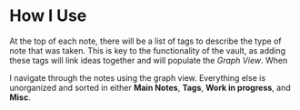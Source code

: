 # How I Use
At the top of each note, there will be a list of tags to describe the type of note that was taken. This is key to the functionality of the vault, as adding these tags will link ideas together and will populate the *Graph View*. When  

I navigate through the notes using the graph view. Everything else is unorganized and sorted in either **Main Notes**, **Tags**, **Work in progress**, and **Misc**.
